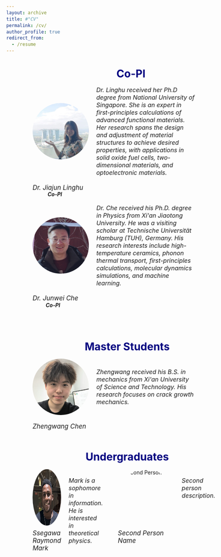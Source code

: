 ```yaml
---
layout: archive
title: #"CV"
permalink: /cv/
author_profile: true
redirect_from:
  - /resume
---
```


<div style="margin-left: 70px;">  
  <div style="margin-left: 90px; text-align: center;">  
<span style="line-height: 1; font-size:14px;"> <h1 style="color:	#000080;">Co-PI</h1> </span> 
  </div>


<div style="display: flex; align-items: center; margin-bottom: 20px;">
  <img src="../images/lh2.jpg" alt="Person's Name" style="width: 150px; height: 150px; margin-right: 20px; border-radius: 50%;">
  <em style="font-size: 16px;">Dr. Linghu received her Ph.D degree from National University of Singapore.  She is an expert in first-principles calculations of advanced functional materials. Her research spans the design and adjustment of material structures to achieve desired properties, with applications in solid oxide fuel cells, two-dimensional materials, and optoelectronic materials. </em>
</div>
<div>
  <p class="name" style="font-size:17px; margin:0; line-height:1.2">
    <em>Dr. Jiajun Linghu</em>
  </p>
  <p class="name" style="font-size:14px; margin:0; line-height:1.2; 
                        position: relative; left: 40px;">
    <strong><em>Co-PI</em></strong>
  </p>

</div><br>


 <div style="display: flex; align-items: center; margin-bottom: 20px;">
  <img src="../images/jw.png" alt="Person's Name" style="width: 150px; height: 150px; margin-right: 20px; border-radius: 50%;">
  <em style="font-size: 16px;">Dr. Che received his Ph.D. degree in Physics from Xi'an Jiaotong University. He was a visiting scholar at Technische Universität Hamburg (TUH), Germany. His research interests include high-temperature ceramics, phonon thermal transport, first-principles calculations, molecular dynamics simulations, and machine learning. </em>
</div>
<div>
  <p class="name" style="font-size:17px; margin:0; line-height:1.2">
    <em>Dr. Junwei Che</em>
  </p>
  <p class="name" style="font-size:14px; margin:0; line-height:1.2; 
                        position: relative; left: 35px;">
    <strong><em>Co-PI</em></strong>
  </p>
</div>
    
  <br /> <br /> 

  

<div style="margin-left: 70px; text-align: center;">    
<span style="line-height: 1; font-size:14px;"> <h1 style="color:	#000080;">Master Students</h1> </span> 
 </div>

<div style="display: flex; align-items: center; margin-bottom: 20px;">
  <img src="../images/zw.png" alt="Person's Name" style="width: 150px; height: 150px; margin-right: 20px; border-radius: 50%;">
  <em style="font-size: 16px;">Zhengwang received his B.S. in mechanics from Xi'an University of Science and Technology. His research focuses on crack growth mechanics. </em>
</div>
<div>
  <p class="name" style="font-size:17px; margin:0; line-height:1.2">
    <em>Zhengwang Chen </em>
  </p>


</div><br>

<div style="margin-left: 70px; text-align: center;">  
  <span style="line-height: 1; font-size:14px;"> <h1 style="color: #000080;">Undergraduates</h1> </span> 
</div>     

    

<div style="display: flex; align-items: start; margin-bottom: 20px; gap: 40px;">
  <!-- 第一个成员 -->
   <div style="display: flex; align-items: start; width: 100%; max-width: 500px;">
    <div style="margin-right: 20px;">
      <div style="display: flex; flex-direction: column;">
        <img src="../images/mark.png" 
             alt="Ssegawa Raymond Mark"
             style="width: 150px; 
                    height: 150px;
                    margin-bottom: 10px;
                    border-radius: 50%;">
        <p class="name" style="font-size:17px; margin:0;">
          <em>Ssegawa Raymond Mark</em>
        </p>
      </div>
    </div>
    <em style="font-size: 16px; margin-top: 20px;">
      Mark is a sophomore in information. He is interested in theoretical physics.
    </em>
  </div>

  <!-- 第二个成员 -->
 <div style="display: flex; align-items: start; width: 100%; max-width: 500px;">
    <div style="margin-right: 20px;">
      <div style="display: flex; flex-direction: column;">
        <img src="../images/zx.png" 
             alt="Second Person"
             style="width: 150px; 
                    height: 150px;
                    margin-bottom: 10px;
                    border-radius: 50%;">
        <p class="name" style="font-size:17px; margin:0;">
          <em>Second Person Name</em> <!-- 修改第二个名字 -->
        </p>
      </div>
    </div>
    <em style="font-size: 16px; margin-top: 20px;">
      Second person description. <!-- 修改第二个描述 -->
    </em>
  </div>
</div>

</div>


